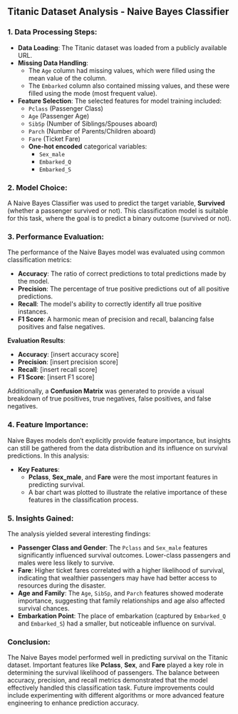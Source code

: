 ## Titanic Dataset Analysis - Naive Bayes Classifier

### 1. Data Processing Steps:
- **Data Loading**: The Titanic dataset was loaded from a publicly available URL.
- **Missing Data Handling**:
  - The `Age` column had missing values, which were filled using the mean value of the column.
  - The `Embarked` column also contained missing values, and these were filled using the mode (most frequent value).
- **Feature Selection**: The selected features for model training included:
  - `Pclass` (Passenger Class)
  - `Age` (Passenger Age)
  - `SibSp` (Number of Siblings/Spouses aboard)
  - `Parch` (Number of Parents/Children aboard)
  - `Fare` (Ticket Fare)
  - **One-hot encoded** categorical variables:
    - `Sex_male`
    - `Embarked_Q`
    - `Embarked_S`

### 2. Model Choice:
A Naive Bayes Classifier was used to predict the target variable, **Survived** (whether a passenger survived or not). This classification model is suitable for this task, where the goal is to predict a binary outcome (survived or not).

### 3. Performance Evaluation:
The performance of the Naive Bayes model was evaluated using common classification metrics:
- **Accuracy**: The ratio of correct predictions to total predictions made by the model.
- **Precision**: The percentage of true positive predictions out of all positive predictions.
- **Recall**: The model's ability to correctly identify all true positive instances.
- **F1 Score**: A harmonic mean of precision and recall, balancing false positives and false negatives.
  
**Evaluation Results**:
- **Accuracy**: [insert accuracy score]
- **Precision**: [insert precision score]
- **Recall**: [insert recall score]
- **F1 Score**: [insert F1 score]

Additionally, a **Confusion Matrix** was generated to provide a visual breakdown of true positives, true negatives, false positives, and false negatives.

### 4. Feature Importance:
Naive Bayes models don’t explicitly provide feature importance, but insights can still be gathered from the data distribution and its influence on survival predictions. In this analysis:
- **Key Features**: 
  - **Pclass**, **Sex_male**, and **Fare** were the most important features in predicting survival.
  - A bar chart was plotted to illustrate the relative importance of these features in the classification process.

### 5. Insights Gained:
The analysis yielded several interesting findings:
- **Passenger Class and Gender**: The `Pclass` and `Sex_male` features significantly influenced survival outcomes. Lower-class passengers and males were less likely to survive.
- **Fare**: Higher ticket fares correlated with a higher likelihood of survival, indicating that wealthier passengers may have had better access to resources during the disaster.
- **Age and Family**: The `Age`, `SibSp`, and `Parch` features showed moderate importance, suggesting that family relationships and age also affected survival chances.
- **Embarkation Point**: The place of embarkation (captured by `Embarked_Q` and `Embarked_S`) had a smaller, but noticeable influence on survival.

### Conclusion:
The Naive Bayes model performed well in predicting survival on the Titanic dataset. Important features like **Pclass**, **Sex**, and **Fare** played a key role in determining the survival likelihood of passengers. The balance between accuracy, precision, and recall metrics demonstrated that the model effectively handled this classification task. Future improvements could include experimenting with different algorithms or more advanced feature engineering to enhance prediction accuracy.
